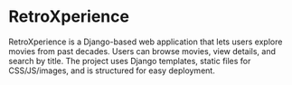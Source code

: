 # RetroXperience
RetroXperience is a Django-based web application that lets users explore movies from past decades. Users can browse movies, view details, and search by title. The project uses Django templates, static files for CSS/JS/images, and is structured for easy deployment.
